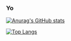 
### Yo

[![Anurag's GitHub stats](https://github-readme-stats.vercel.app/api?username=cmspeedrunner&theme=cobalt)]([https://www.youtube.com/watch?v=dQw4w9WgXcQ](https://www.google.com/search?q=Who+killed+Aaron+Swartz%3F&rlz=1C1CHBF_enGB1042GB1042&sxsrf=AJOqlzW2SrIaExMo6BGhlqCiFboZHrgfTg%3A1677982006600&ei=NvkDZPSiJKWGhbIP_4Wt0Ac&ved=0ahUKEwj0lcWL2sP9AhUlQ0EAHf9CC3oQ4dUDCA8&uact=5&oq=Who+killed+Aaron+Swartz%3F&gs_lcp=Cgxnd3Mtd2l6LXNlcnAQAzoKCAAQRxDWBBCwA0oECEEYAFD1AliBT2CeUWgBcAF4AIABUYgB1gWSAQIxMZgBAKABAcgBCMABAQ&sclient=gws-wiz-serp))

[![Top Langs](https://github-readme-stats.vercel.app/api/top-langs/?username=cmspeedrunner&layout=compact&theme=synthwave)](https://www.google.com/search?q=No%2C+really%2C+who+killed+Aaron+Swartz&rlz=1C1CHBF_enGB1042GB1042&oq=No%2C+really%2C+who+killed+Aaron+Swartz&aqs=chrome..69i57.25295j0j7&sourceid=chrome&ie=UTF-8)
